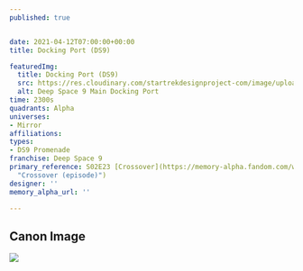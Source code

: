 ```yaml
---
published: true


date: 2021-04-12T07:00:00+00:00
title: Docking Port (DS9)

featuredImg:
  title: Docking Port (DS9)
  src: https://res.cloudinary.com/startrekdesignproject-com/image/upload/v1617926416/DockingPort-DS9.png
  alt: Deep Space 9 Main Docking Port
time: 2300s
quadrants: Alpha
universes:
- Mirror
affiliations:
types:
- DS9 Promenade
franchise: Deep Space 9
primary_reference: S02E23 [Crossover](https://memory-alpha.fandom.com/wiki/Crossover_(episode)
  "Crossover (episode)")
designer: ''
memory_alpha_url: ''

---
```

## Canon Image

![](https://res.cloudinary.com/startrekdesignproject-com/image/upload/v1617926416/Docking_Port_Signage_DS9_Crossover.png)